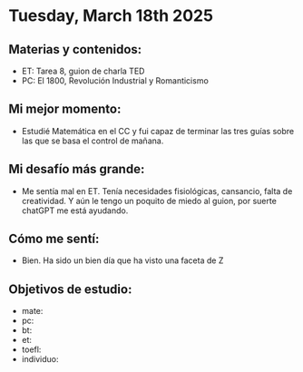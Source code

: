 # Tuesday, March 18th 2025

## Materias y contenidos:
- ET: Tarea 8, guion de charla TED
- PC: El 1800, Revolución Industrial y Romanticismo
## Mi mejor momento:
- Estudié Matemática en el CC y fui capaz de terminar las tres guías sobre las que se basa el control de mañana.

## Mi desafío más grande:
- Me sentía mal en ET. Tenía necesidades fisiológicas, cansancio, falta de creatividad. Y aún le tengo un  poquito de miedo al guion, por suerte chatGPT me está ayudando.

## Cómo me sentí:
- Bien. Ha sido un bien día que ha visto una faceta de Z

## Objetivos de estudio:
- mate:
- pc:
- bt:
- et:
- toefl:
- individuo:

